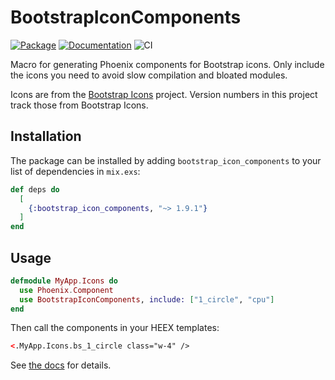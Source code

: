 # BootstrapIconComponents

[![Package](https://img.shields.io/hexpm/v/bootstrap_icon_components.svg)](https://hex.pm/packages/bootstrap_icon_components) [![Documentation](http://img.shields.io/badge/hex.pm-docs-green.svg?style=flat)](https://hexdocs.pm/bootstrap_icon_components) ![CI](https://github.com/balexand/bootstrap_icon_components/actions/workflows/elixir.yml/badge.svg)

Macro for generating Phoenix components for Bootstrap icons. Only include the icons you need to avoid slow compilation and bloated modules.

Icons are from the [Bootstrap Icons](https://github.com/twbs/icons) project. Version numbers in this project track those from Bootstrap Icons.

## Installation

The package can be installed by adding `bootstrap_icon_components` to your list of dependencies in `mix.exs`:

```elixir
def deps do
  [
    {:bootstrap_icon_components, "~> 1.9.1"}
  ]
end
```

## Usage

```elixir
defmodule MyApp.Icons do
  use Phoenix.Component
  use BootstrapIconComponents, include: ["1_circle", "cpu"]
end
```

Then call the components in your HEEX templates:

```html
<.MyApp.Icons.bs_1_circle class="w-4" />
```

See [the docs](https://hexdocs.pm/bootstrap_icon_components) for details.
